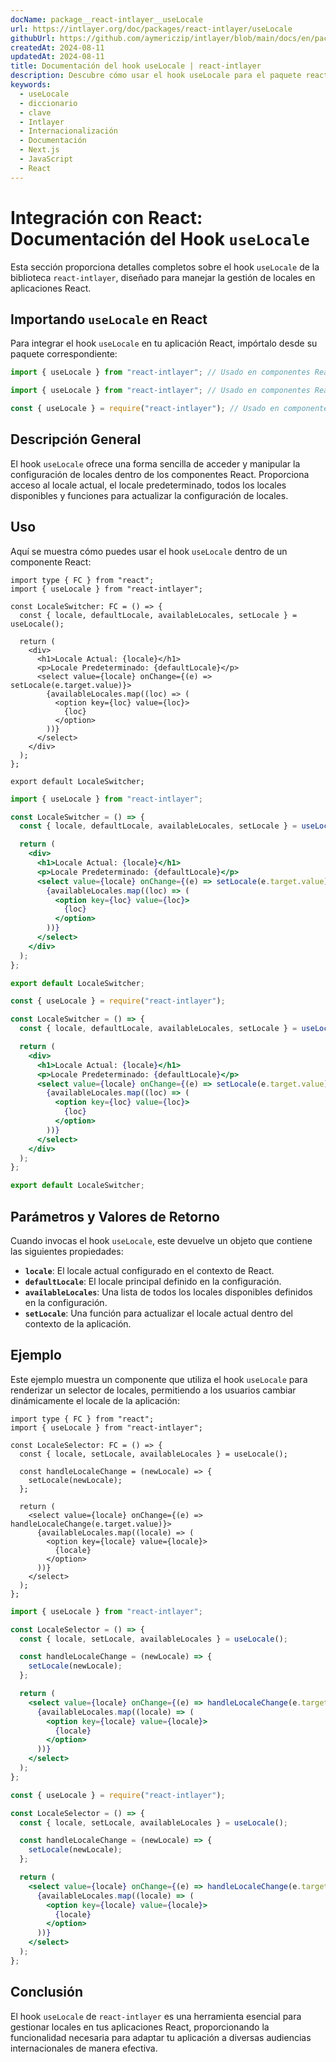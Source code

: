 ```yaml
---
docName: package__react-intlayer__useLocale
url: https://intlayer.org/doc/packages/react-intlayer/useLocale
githubUrl: https://github.com/aymericzip/intlayer/blob/main/docs/en/packages/react-intlayer/useLocale.md
createdAt: 2024-08-11
updatedAt: 2024-08-11
title: Documentación del hook useLocale | react-intlayer
description: Descubre cómo usar el hook useLocale para el paquete react-intlayer
keywords:
  - useLocale
  - diccionario
  - clave
  - Intlayer
  - Internacionalización
  - Documentación
  - Next.js
  - JavaScript
  - React
---
```


# Integración con React: Documentación del Hook `useLocale`

Esta sección proporciona detalles completos sobre el hook `useLocale` de la biblioteca `react-intlayer`, diseñado para manejar la gestión de locales en aplicaciones React.

## Importando `useLocale` en React

Para integrar el hook `useLocale` en tu aplicación React, impórtalo desde su paquete correspondiente:

```typescript codeFormat="typescript"
import { useLocale } from "react-intlayer"; // Usado en componentes React para la gestión de locales
```

```javascript codeFormat="esm"
import { useLocale } from "react-intlayer"; // Usado en componentes React para la gestión de locales
```

```javascript codeFormat="commonjs"
const { useLocale } = require("react-intlayer"); // Usado en componentes React para la gestión de locales
```

## Descripción General

El hook `useLocale` ofrece una forma sencilla de acceder y manipular la configuración de locales dentro de los componentes React. Proporciona acceso al locale actual, el locale predeterminado, todos los locales disponibles y funciones para actualizar la configuración de locales.

## Uso

Aquí se muestra cómo puedes usar el hook `useLocale` dentro de un componente React:

```tsx fileName="src/components/LocaleSwitcher.tsx" codeFormat="typescript"
import type { FC } from "react";
import { useLocale } from "react-intlayer";

const LocaleSwitcher: FC = () => {
  const { locale, defaultLocale, availableLocales, setLocale } = useLocale();

  return (
    <div>
      <h1>Locale Actual: {locale}</h1>
      <p>Locale Predeterminado: {defaultLocale}</p>
      <select value={locale} onChange={(e) => setLocale(e.target.value)}>
        {availableLocales.map((loc) => (
          <option key={loc} value={loc}>
            {loc}
          </option>
        ))}
      </select>
    </div>
  );
};

export default LocaleSwitcher;
```

```jsx fileName="src/components/LocaleSwitcher.mjx" codeFormat="esm"
import { useLocale } from "react-intlayer";

const LocaleSwitcher = () => {
  const { locale, defaultLocale, availableLocales, setLocale } = useLocale();

  return (
    <div>
      <h1>Locale Actual: {locale}</h1>
      <p>Locale Predeterminado: {defaultLocale}</p>
      <select value={locale} onChange={(e) => setLocale(e.target.value)}>
        {availableLocales.map((loc) => (
          <option key={loc} value={loc}>
            {loc}
          </option>
        ))}
      </select>
    </div>
  );
};

export default LocaleSwitcher;
```

```jsx fileName="src/components/LocaleSwitcher.csx" codeFormat="commonjs"
const { useLocale } = require("react-intlayer");

const LocaleSwitcher = () => {
  const { locale, defaultLocale, availableLocales, setLocale } = useLocale();

  return (
    <div>
      <h1>Locale Actual: {locale}</h1>
      <p>Locale Predeterminado: {defaultLocale}</p>
      <select value={locale} onChange={(e) => setLocale(e.target.value)}>
        {availableLocales.map((loc) => (
          <option key={loc} value={loc}>
            {loc}
          </option>
        ))}
      </select>
    </div>
  );
};

export default LocaleSwitcher;
```

## Parámetros y Valores de Retorno

Cuando invocas el hook `useLocale`, este devuelve un objeto que contiene las siguientes propiedades:

- **`locale`**: El locale actual configurado en el contexto de React.
- **`defaultLocale`**: El locale principal definido en la configuración.
- **`availableLocales`**: Una lista de todos los locales disponibles definidos en la configuración.
- **`setLocale`**: Una función para actualizar el locale actual dentro del contexto de la aplicación.

## Ejemplo

Este ejemplo muestra un componente que utiliza el hook `useLocale` para renderizar un selector de locales, permitiendo a los usuarios cambiar dinámicamente el locale de la aplicación:

```tsx fileName="src/components/LocaleSelector.tsx" codeFormat="typescript"
import type { FC } from "react";
import { useLocale } from "react-intlayer";

const LocaleSelector: FC = () => {
  const { locale, setLocale, availableLocales } = useLocale();

  const handleLocaleChange = (newLocale) => {
    setLocale(newLocale);
  };

  return (
    <select value={locale} onChange={(e) => handleLocaleChange(e.target.value)}>
      {availableLocales.map((locale) => (
        <option key={locale} value={locale}>
          {locale}
        </option>
      ))}
    </select>
  );
};
```

```jsx fileName="src/components/LocaleSelector.mjx" codeFormat="esm"
import { useLocale } from "react-intlayer";

const LocaleSelector = () => {
  const { locale, setLocale, availableLocales } = useLocale();

  const handleLocaleChange = (newLocale) => {
    setLocale(newLocale);
  };

  return (
    <select value={locale} onChange={(e) => handleLocaleChange(e.target.value)}>
      {availableLocales.map((locale) => (
        <option key={locale} value={locale}>
          {locale}
        </option>
      ))}
    </select>
  );
};
```

```jsx fileName="src/components/LocaleSelector.csx" codeFormat="commonjs"
const { useLocale } = require("react-intlayer");

const LocaleSelector = () => {
  const { locale, setLocale, availableLocales } = useLocale();

  const handleLocaleChange = (newLocale) => {
    setLocale(newLocale);
  };

  return (
    <select value={locale} onChange={(e) => handleLocaleChange(e.target.value)}>
      {availableLocales.map((locale) => (
        <option key={locale} value={locale}>
          {locale}
        </option>
      ))}
    </select>
  );
};
```

## Conclusión

El hook `useLocale` de `react-intlayer` es una herramienta esencial para gestionar locales en tus aplicaciones React, proporcionando la funcionalidad necesaria para adaptar tu aplicación a diversas audiencias internacionales de manera efectiva.
